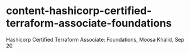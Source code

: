# content-hashicorp-certified-terraform-associate-foundations
Hashicorp Certified Terraform Associate: Foundations, Moosa Khalid, Sep 20
